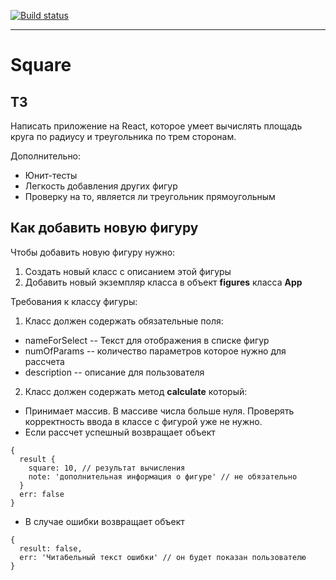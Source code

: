 [![Build status](https://ci.appveyor.com/api/projects/status/7kvaf5fpi9gb8ufd/branch/master?svg=true)](https://ci.appveyor.com/project/nirastor/square/branch/master)
***

# Square

## ТЗ
Написать приложение на React, которое умеет вычислять площадь круга по радиусу и треугольника по трем сторонам. 

Дополнительно:
* Юнит-тесты
* Легкость добавления других фигур
* Проверку на то, является ли треугольник прямоугольным

## Как добавить новую фигуру
Чтобы добавить новую фигуру нужно:
1. Создать новый класс с описанием этой фигуры
1. Добавить новый экземпляр класса в объект **figures** класса **App**

Требования к классу фигуры:
1. Класс должен содержать обязательные поля:
  * nameForSelect -- Текст для отображения в списке фигур
  * numOfParams -- количество параметров которое нужно для рассчета
  * description -- описание для пользователя
2. Класс должен содержать метод **calculate** который:
  * Принимает массив. В массиве числа больше нуля. Проверять корректность ввода в классе с фигурой уже не нужно. 
  * Если рассчет успешный возвращает объект
  ```
  {
    result {
      square: 10, // результат вычисления
      note: 'дополнительная информация о фигуре' // не обязательно
    }
    err: false
  }
  ```
  * В случае ошибки возвращает объект
  ```
  {
    result: false,
    err: 'Читабельный текст ошибки' // он будет показан пользователю
  }